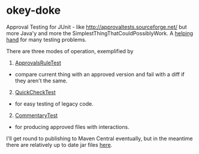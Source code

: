 okey-doke
=========

Approval Testing for JUnit - like http://approvaltests.sourceforge.net/ but more Java'y
and more the SimplestThingThatCouldPossiblyWork. A [helping hand](http://youtu.be/EbqaxWjIgOg) for many testing problems.


There are three modes of operation, exemplified by

1. [ApprovalsRuleTest](https://github.com/dmcg/okey-doke/blob/master/src/test/java/org/rococoa/okeydoke/ApprovalsRuleTest.java)
 - compare current thing with an approved version and fail with a diff if they aren't the same.
2. [QuickCheckTest](https://github.com/dmcg/okey-doke/blob/master/src/test/java/org/rococoa/okeydoke/QuickCheckTest.java)
 - for easy testing of legacy code.
2. [CommentaryTest](https://github.com/dmcg/okey-doke/blob/master/src/test/java/org/rococoa/okeydoke/CommentaryTest.java)
 - for producing approved files with interactions.

I'll get round to publishing to Maven Central eventually, but in the meantime there are relatively up to date jar files
[here](http://oneeyedmen.com/okeydoke).

